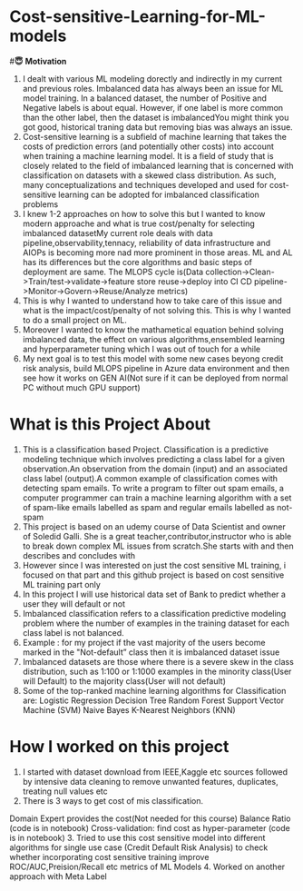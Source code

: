 # Cost-sensitive-Learning-for-ML-models


#**😇** **Motivation**

1. I dealt with various ML modeling dorectly and indirectly in my current and previous roles. Imbalanced data has always been an issue for ML model training. In a balanced dataset, the number of Positive and Negative labels is about equal. However, if one label is more common than the other label, then the dataset is imbalancedYou might think you got good, historical traning data but removing bias was always an issue.
2. Cost-sensitive learning is a subfield of machine learning that takes the costs of prediction errors (and potentially other costs) into account when training a machine learning model. It is a field of study that is closely related to the field of imbalanced learning that is concerned with classification on datasets with a skewed class distribution. As such, many conceptualizations and techniques developed and used for cost-sensitive learning can be adopted for imbalanced classification problems
3. I knew 1-2 approaches on how to solve this but I wanted to know modern approache and what is true cost/penalty for  selecting  imbalanced datasetMy current role deals with data pipeline,observability,tennacy, reliability of data infrastructure and AIOPs is becoming more nad more prominent in those areas. ML and AL has its differences but the core algorithms and basic steps of deployment are same. The MLOPS cycle is(Data collection->Clean->Train/test->validate->feature store reuse->deploy into CI CD pipeline->Monitor->Govern->Reuse/Analyze metrics)
4. This is why I wanted to understand how to take care of this issue and what is the impact/cost/penalty of not solving this. This is why I wanted to do a small project on ML.
5. Moreover I wanted to know the mathametical equation behind solving imbalanced data, the effect on various algorithms,ensembled learning and hyperparameter tuning which I was out of touch for a while
6. My next goal is to test this model with some new cases beyong credit risk analysis, build MLOPS pipeline in Azure data environment and then see how it works on GEN AI(Not sure if it can be deployed from normal PC without much GPU support)



# What is this Project About
1. This is a classification based Project. Classification is a predictive modeling technique which involves predicting a class label for a given observation.An observation from the domain (input) and an associated class label (output).A common example of classification comes with detecting spam emails. To write a program to filter out spam emails, a computer programmer can train a machine learning algorithm with a set of spam-like emails labelled as spam and regular emails labelled as not-spam
2. This project is based on an udemy course of Data Scientist and owner of Soledid Galli. She is a great teacher,contributor,instructor who is able to break down complex ML issues from scratch.She starts with  and then describes and concludes with
3. However since I was interested on just the cost sensitive ML training, i focused on that part and this github project is based on cost sensitive ML training part only
4. In this project  I will use historical data set of Bank to predict whether a user they will default or not
5. Imbalanced classification refers to a classification predictive modeling problem where the number of examples in the training dataset for each class label is not balanced.
6. Example : for my project if the vast majority of the users  become marked in the "Not-default” class then it is imbalanced dataset issue
7. Imbalanced datasets are those where there is a severe skew in the class distribution, such as 1:100 or 1:1000 examples in the minority class(User will Default) to the majority class(User will not default)
8. Some of the top-ranked machine learning algorithms for Classification are:
Logistic Regression
Decision Tree
Random Forest
Support Vector Machine (SVM)
Naive Bayes
K-Nearest Neighbors (KNN)
# How I worked on this project
1. I started with dataset download from IEEE,Kaggle etc sources followed by intensive data cleaning to remove unwanted features, duplicates, treating null values etc
2. There is 3 ways to get cost of mis classification. 

Domain Expert provides the cost(Not needed for this course)
Balance Ratio (code is in notebook)
Cross-validation: find cost as hyper-parameter (code is in notebook)
3. Tried to use this cost sensitive model into different algorithms for single use case (Credit Default Risk Analysis) to check whether incorporating cost sensitive training improve ROC/AUC,Preision/Recall etc metrics of ML Models
4. Worked on another approach with Meta Label



